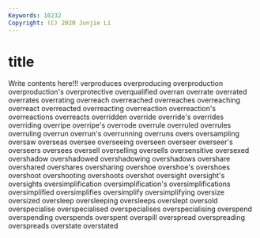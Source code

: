 ```yaml
---
Keywords: 10232
Copyright: (C) 2020 Junjie Li
---
```


# title

Write contents here!!!
verproduces 
overproducing 
overproduction 
overproduction's
overprotective 
overqualified 
overran 
overrate 
overrated 
overrates 
overrating 
overreach 
overreached 
overreaches
overreaching 
overreact 
overreacted 
overreacting 
overreaction 
overreaction's 
overreactions 
overreacts 
overridden 
override
override's 
overrides 
overriding 
overripe 
overripe's 
overrode 
overrule 
overruled 
overrules 
overruling
overrun 
overrun's 
overrunning 
overruns 
overs 
oversampling 
oversaw 
overseas 
oversee 
overseeing
overseen 
overseer 
overseer's 
overseers 
oversees 
oversell 
overselling 
oversells 
oversensitive 
oversexed
overshadow 
overshadowed 
overshadowing 
overshadows 
overshare 
overshared 
overshares 
oversharing 
overshoe 
overshoe's
overshoes 
overshoot 
overshooting 
overshoots 
overshot 
oversight 
oversight's 
oversights 
oversimplification 
oversimplification's
oversimplifications 
oversimplified 
oversimplifies 
oversimplify 
oversimplifying 
oversize 
oversized 
oversleep 
oversleeping 
oversleeps
overslept 
oversold 
overspecialise 
overspecialised 
overspecialises 
overspecialising 
overspend 
overspending 
overspends 
overspent
overspill 
overspread 
overspreading 
overspreads 
overstate 
overstated 

